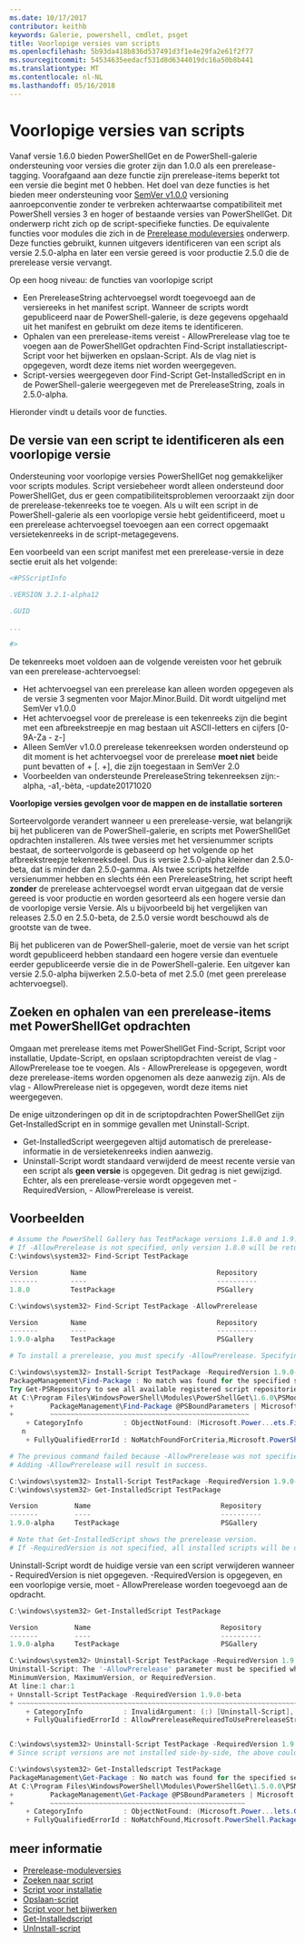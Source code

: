 ```yaml
---
ms.date: 10/17/2017
contributor: keithb
keywords: Galerie, powershell, cmdlet, psget
title: Voorlopige versies van scripts
ms.openlocfilehash: 5b93da418b836d537491d3f1e4e29fa2e61f2f77
ms.sourcegitcommit: 54534635eedacf531d8d6344019dc16a50b8b441
ms.translationtype: MT
ms.contentlocale: nl-NL
ms.lasthandoff: 05/16/2018
---
```

# <a name="prerelease-versions-of-scripts"></a>Voorlopige versies van scripts

Vanaf versie 1.6.0 bieden PowerShellGet en de PowerShell-galerie ondersteuning voor versies die groter zijn dan 1.0.0 als een prerelease-tagging. Voorafgaand aan deze functie zijn prerelease-items beperkt tot een versie die begint met 0 hebben. Het doel van deze functies is het bieden meer ondersteuning voor [SemVer v1.0.0](http://semver.org/spec/v1.0.0.html) versioning aanroepconventie zonder te verbreken achterwaartse compatibiliteit met PowerShell versies 3 en hoger of bestaande versies van PowerShellGet. Dit onderwerp richt zich op de script-specifieke functies. De equivalente functies voor modules die zich in de [Prerelease moduleversies](module-prerelease-support.md) onderwerp. Deze functies gebruikt, kunnen uitgevers identificeren van een script als versie 2.5.0-alpha en later een versie gereed is voor productie 2.5.0 die de prerelease versie vervangt.

Op een hoog niveau: de functies van voorlopige script

- Een PrereleaseString achtervoegsel wordt toegevoegd aan de versiereeks in het manifest script. Wanneer de scripts wordt gepubliceerd naar de PowerShell-galerie, is deze gegevens opgehaald uit het manifest en gebruikt om deze items te identificeren.
- Ophalen van een prerelease-items vereist - AllowPrerelease vlag toe te voegen aan de PowerShellGet opdrachten Find-Script installatiescript-Script voor het bijwerken en opslaan-Script. Als de vlag niet is opgegeven, wordt deze items niet worden weergegeven.
- Script-versies weergegeven door Find-Script Get-InstalledScript en in de PowerShell-galerie weergegeven met de PrereleaseString, zoals in 2.5.0-alpha.

Hieronder vindt u details voor de functies.

## <a name="identifying-a-script-version-as-a-prerelease"></a>De versie van een script te identificeren als een voorlopige versie

Ondersteuning voor voorlopige versies PowerShellGet nog gemakkelijker voor scripts modules. Script versiebeheer wordt alleen ondersteund door PowerShellGet, dus er geen compatibiliteitsproblemen veroorzaakt zijn door de prerelease-tekenreeks toe te voegen. Als u wilt een script in de PowerShell-galerie als een voorlopige versie hebt geïdentificeerd, moet u een prerelease achtervoegsel toevoegen aan een correct opgemaakt versietekenreeks in de script-metagegevens.

Een voorbeeld van een script manifest met een prerelease-versie in deze sectie eruit als het volgende:

```powershell
<#PSScriptInfo

.VERSION 3.2.1-alpha12

.GUID

...

#>

```

De tekenreeks moet voldoen aan de volgende vereisten voor het gebruik van een prerelease-achtervoegsel:

- Het achtervoegsel van een prerelease kan alleen worden opgegeven als de versie 3 segmenten voor Major.Minor.Build.
  Dit wordt uitgelijnd met SemVer v1.0.0
- Het achtervoegsel voor de prerelease is een tekenreeks zijn die begint met een afbreekstreepje en mag bestaan uit ASCII-letters en cijfers [0-9A-Za - z-]
- Alleen SemVer v1.0.0 prerelease tekenreeksen worden ondersteund op dit moment is het achtervoegsel voor de prerelease __moet niet__ beide punt bevatten of + [. +], die zijn toegestaan in SemVer 2.0
- Voorbeelden van ondersteunde PrereleaseString tekenreeksen zijn:-alpha, -a1,-bèta, -update20171020

__Voorlopige versies gevolgen voor de mappen en de installatie sorteren__

Sorteervolgorde verandert wanneer u een prerelease-versie, wat belangrijk bij het publiceren van de PowerShell-galerie, en scripts met PowerShellGet opdrachten installeren. Als twee versies met het versienummer scripts bestaat, de sorteervolgorde is gebaseerd op het volgende op het afbreekstreepje tekenreeksdeel. Dus is versie 2.5.0-alpha kleiner dan 2.5.0-beta, dat is minder dan 2.5.0-gamma. Als twee scripts hetzelfde versienummer hebben en slechts één een PrereleaseString, het script heeft __zonder__ de prerelease achtervoegsel wordt ervan uitgegaan dat de versie gereed is voor productie en worden gesorteerd als een hogere versie dan de voorlopige versie Versie. Als u bijvoorbeeld bij het vergelijken van releases 2.5.0 en 2.5.0-beta, de 2.5.0 versie wordt beschouwd als de grootste van de twee.

Bij het publiceren van de PowerShell-galerie, moet de versie van het script wordt gepubliceerd hebben standaard een hogere versie dan eventuele eerder gepubliceerde versie die in de PowerShell-galerie. Een uitgever kan versie 2.5.0-alpha bijwerken 2.5.0-beta of met 2.5.0 (met geen prerelease achtervoegsel).

## <a name="finding-and-acquiring-prerelease-items-using-powershellget-commands"></a>Zoeken en ophalen van een prerelease-items met PowerShellGet opdrachten

Omgaan met prerelease items met PowerShellGet Find-Script, Script voor installatie, Update-Script, en opslaan scriptopdrachten vereist de vlag - AllowPrerelease toe te voegen. Als - AllowPrerelease is opgegeven, wordt deze prerelease-items worden opgenomen als deze aanwezig zijn. Als de vlag - AllowPrerelease niet is opgegeven, wordt deze items niet weergegeven.

De enige uitzonderingen op dit in de scriptopdrachten PowerShellGet zijn Get-InstalledScript en in sommige gevallen met Uninstall-Script.

- Get-InstalledScript weergegeven altijd automatisch de prerelease-informatie in de versietekenreeks indien aanwezig.
- Uninstall-Script wordt standaard verwijderd de meest recente versie van een script als __geen versie__ is opgegeven. Dit gedrag is niet gewijzigd. Echter, als een prerelease-versie wordt opgegeven met - RequiredVersion, - AllowPrerelease is vereist.

## <a name="examples"></a>Voorbeelden

```powershell
# Assume the PowerShell Gallery has TestPackage versions 1.8.0 and 1.9.0-alpha.
# If -AllowPrerelease is not specified, only version 1.8.0 will be returned.
C:\windows\system32> Find-Script TestPackage

Version        Name                                Repository           Description
-------        ----                                ----------           -----------
1.8.0          TestPackage                         PSGallery            Package used to validate changes to the PowerShe...

C:\windows\system32> Find-Script TestPackage -AllowPrerelease

Version        Name                                Repository           Description
-------        ----                                ----------           -----------
1.9.0-alpha    TestPackage                         PSGallery            Package used to validate changes to PowerShe...

# To install a prerelease, you must specify -AllowPrerelease. Specifying a prerelease version string is not sufficient.

C:\windows\system32> Install-Script TestPackage -RequiredVersion 1.9.0-alpha
PackageManagement\Find-Package : No match was found for the specified search criteria and script name 'TestPackage'.
Try Get-PSRepository to see all available registered script repositories.
At C:\Program Files\WindowsPowerShell\Modules\PowerShellGet\1.6.0\PSModule.psm1:1455 char:3
+         PackageManagement\Find-Package @PSBoundParameters | Microsoft ...
+         ~~~~~~~~~~~~~~~~~~~~~~~~~~~~~~~~~~~~~~~~~~~~~~~~~
    + CategoryInfo          : ObjectNotFound: (Microsoft.Power...ets.FindPackage:FindPackage) [Find-Package], Exceptio
   n
    + FullyQualifiedErrorId : NoMatchFoundForCriteria,Microsoft.PowerShell.PackageManagement.Cmdlets.FindPackage

# The previous command failed because -AllowPrerelease was not specified.
# Adding -AllowPrerelease will result in success.

C:\windows\system32> Install-Script TestPackage -RequiredVersion 1.9.0-alpha -AllowPrerelease
C:\windows\system32> Get-InstalledScript TestPackage

Version         Name                                Repository           Description
-------         ----                                ----------           -----------
1.9.0-alpha     TestPackage                         PSGallery            Package used to validate changes to PowerShe...

# Note that Get-InstalledScript shows the prerelease version.
# If -RequiredVersion is not specified, all installed scripts will be displayed by Get-InstalledScript
```

Uninstall-Script wordt de huidige versie van een script verwijderen wanneer - RequiredVersion is niet opgegeven.
-RequiredVersion is opgegeven, en een voorlopige versie, moet - AllowPrerelease worden toegevoegd aan de opdracht.

``` powershell
C:\windows\system32> Get-InstalledScript TestPackage

Version         Name                                Repository           Description
-------         ----                                ----------           -----------
1.9.0-alpha     TestPackage                         PSGallery            Package used to validate changes to PowerShe...

C:\windows\system32> Uninstall-Script TestPackage -RequiredVersion 1.9.0-alpha
Uninstall-Script: The '-AllowPrerelease' parameter must be specified when using the Prerelease string in
MinimumVersion, MaximumVersion, or RequiredVersion.
At line:1 char:1
+ Unnstall-Script TestPackage -RequiredVersion 1.9.0-beta
+ ~~~~~~~~~~~~~~~~~~~~~~~~~~~~~~~~~~~~~~~~~~~~~~~~~~~~~~~~~~~~~~~~~~~~~
    + CategoryInfo          : InvalidArgument: (:) [Uninstall-Script], ArgumentException
    + FullyQualifiedErrorId : AllowPrereleaseRequiredToUsePrereleaseStringInVersion,Uninnstall-script


C:\windows\system32> Uninstall-Script TestPackage -RequiredVersion 1.9.0-alpha -AllowPrerelease
# Since script versions are not installed side-by-side, the above could be simply "Uninstall-Script TestPackage"

C:\windows\system32> Get-Installedscript TestPackage
PackageManagement\Get-Package : No match was found for the specified search criteria and script names 'testpackage'.
At C:\Program Files\WindowsPowerShell\Modules\PowerShellGet\1.5.0.0\PSModule.psm1:4088 char:9
+         PackageManagement\Get-Package @PSBoundParameters | Microsoft. ...
+         ~~~~~~~~~~~~~~~~~~~~~~~~~~~~~~~~~~~~~~~~~~~~~~~~
    + CategoryInfo          : ObjectNotFound: (Microsoft.Power...lets.GetPackage:GetPackage) [Get-Package], Exception
    + FullyQualifiedErrorId : NoMatchFound,Microsoft.PowerShell.PackageManagement.Cmdlets.GetPackage
```

## <a name="more-details"></a>meer informatie

- [Prerelease-moduleversies](module-prerelease-support.md)
- [Zoeken naar script](/powershell/module/powershellget/find-script)
- [Script voor installatie](/powershell/module/powershellget/install-script)
- [Opslaan-script](/powershell/module/powershellget/save-script)
- [Script voor het bijwerken](/powershell/module/powershellget/update-script)
- [Get-Installedscript](/powershell/module/powershellget/get-installedscript)
- [UnInstall-script](/powershell/module/powershellget/uninstall-script)